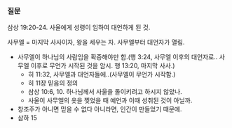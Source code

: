 ### 질문
삼상 19:20-24. 사울에게 성령이 임하여 대언하게 된 것.

사무엘 = 마지막 사사이자, 왕을 세우는 자. 사무엘부터 대언자가 열림. 
- 사무엘이 하나님의 사람임을 확증해야만 함.(행 3:24, 사무엘 이후의 대언자로.. 사무엘 이후로 무언가 시작된 것을 암시. 행 13:20, 마지막 사사.)
	- 히 11:32, 사무엘과 대언자들에..(사무엘이 무언가 시작함.)
	- 히 11장 믿음의 정의
	- 삼상 10:6, 10. 하나님께서 사울을 돌이키려고 하시지 않았나.
	- 사울이 사무엘의 옷을 찢었을 때 예언과 이때 성취된 것이 아닐까.
- 창조주가 아니면 믿을 수 없다 아니라면, 인간이 만들었기 때문에.
- 삼하 15